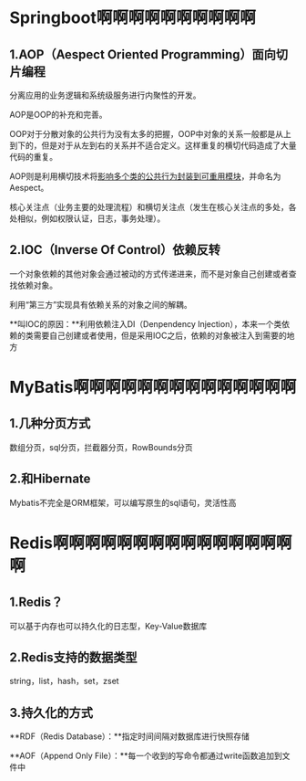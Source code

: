 # Springboot啊啊啊啊啊啊啊啊啊啊

## 1.AOP（Aespect Oriented Programming）面向切片编程

分离应用的业务逻辑和系统级服务进行内聚性的开发。

AOP是OOP的补充和完善。

OOP对于分散对象的公共行为没有太多的把握，OOP中对象的关系一般都是从上到下的，但是对于从左到右的关系并不适合定义。这样重复的横切代码造成了大量代码的重复。

AOP则是利用横切技术将<u>影响多个类的公共行为封装到可重用模块</u>，并命名为Aespect。

核心关注点（业务主要的处理流程）和横切关注点（发生在核心关注点的多处，各处相似，例如权限认证，日志，事务处理）。

## 2.IOC（Inverse Of Control）依赖反转

一个对象依赖的其他对象会通过被动的方式传递进来，而不是对象自己创建或者查找依赖对象。

利用“第三方”实现具有依赖关系的对象之间的解耦。

**叫IOC的原因：**利用依赖注入DI（Denpendency Injection），本来一个类依赖的类需要自己创建或者使用，但是采用IOC之后，依赖的对象被注入到需要的地方



# MyBatis啊啊啊啊啊啊啊啊啊啊啊啊啊啊

## 1.几种分页方式

数组分页，sql分页，拦截器分页，RowBounds分页

## 2.和Hibernate

Mybatis不完全是ORM框架，可以编写原生的sql语句，灵活性高



# Redis啊啊啊啊啊啊啊啊啊啊啊啊啊啊啊啊

## 1.Redis？

可以基于内存也可以持久化的日志型，Key-Value数据库

## 2.Redis支持的数据类型

string，list，hash，set，zset

## 3.持久化的方式

**RDF（Redis Database）：**指定时间间隔对数据库进行快照存储

**AOF（Append Only File）：**每一个收到的写命令都通过write函数追加到文件中













